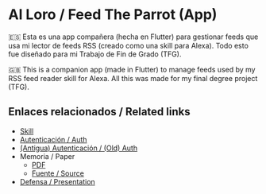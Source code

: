 # Al Loro / Feed The Parrot (App)

:es: Esta es una app compañera (hecha en Flutter) para gestionar feeds que usa mi lector de feeds RSS (creado como una skill para Alexa).
Todo esto fue diseñado para mi Trabajo de Fin de Grado (TFG).

:uk: This is a companion app (made in Flutter) to manage feeds used by my RSS feed reader skill for Alexa.
All this was made for my final degree project (TFG).

## Enlaces relacionados / Related links

- [Skill](https://github.com/algono/FeedTheParrot-RSS)
- [Autenticación / Auth](https://github.com/algono/feed-the-parrot-auth)
- [(Antigua) Autenticación / (Old) Auth](https://github.com/algono/feed-the-parrot-auth-old)
- Memoria / Paper
  - [PDF](http://hdl.handle.net/10251/174256)
  - [Fuente / Source](https://github.com/algono/feed-the-parrot-memoria)
- [Defensa / Presentation](https://github.com/algono/feed-the-parrot-defensa)
